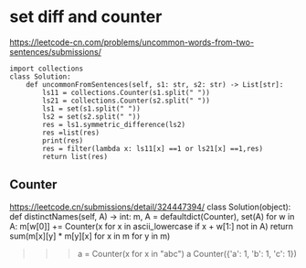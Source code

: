 # set diff and counter
https://leetcode-cn.com/problems/uncommon-words-from-two-sentences/submissions/

```
import collections
class Solution:
    def uncommonFromSentences(self, s1: str, s2: str) -> List[str]:
        ls11 = collections.Counter(s1.split(" "))
        ls21 = collections.Counter(s2.split(" "))
        ls1 = set(s1.split(" "))
        ls2 = set(s2.split(" "))
        res = ls1.symmetric_difference(ls2)
        res =list(res)
        print(res)
        res = filter(lambda x: ls11[x] ==1 or ls21[x] ==1,res)
        return list(res)
```

## Counter
https://leetcode.cn/submissions/detail/324447394/
class Solution(object):
    def distinctNames(self, A) -> int:
        m, A = defaultdict(Counter), set(A)
        for w in A:
            m[w[0]] += Counter(x for x in ascii_lowercase if x + w[1:] not in A)
        return sum(m[x][y] * m[y][x] for x in m for y in m)

>>> a = Counter(x for x in "abc")
>>> a
Counter({'a': 1, 'b': 1, 'c': 1})